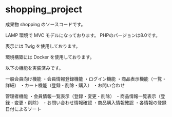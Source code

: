 # shopping_project

成果物 shopping のソースコードです。

LAMP 環境で MVC モデルになっております。
PHPのバージョンは8.0です。

表示には Twig を使用しております。

環境構築には Docker を使用しております。

以下の機能を実装済みです。

一般会員向け機能
・会員情報登録機能
・ログイン機能
・商品表示機能（一覧・詳細）
・カート機能（登録・削除・購入）
・お問い合わせ

管理者機能
・会員情報一覧表示（登録・変更・削除）
・商品情報一覧表示（登録・変更・削除）
・お問い合わせ情報確認
・商品購入情報確認
・各情報の登録日付によるソート
